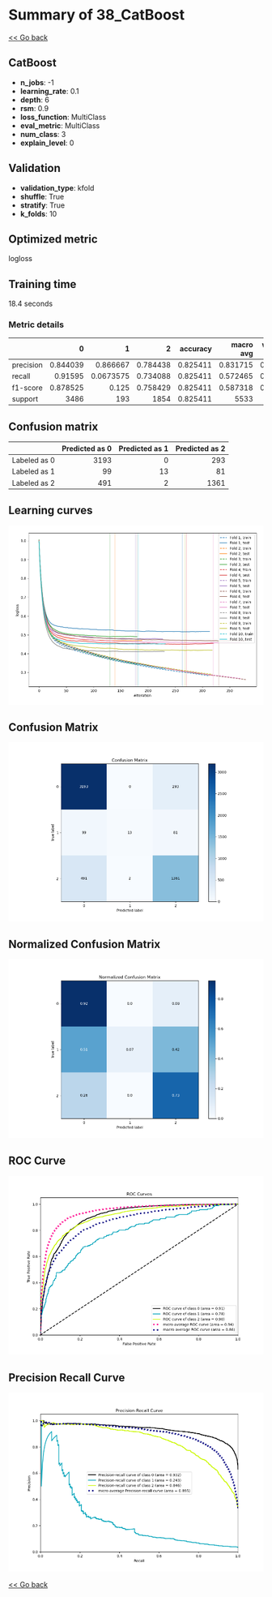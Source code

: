 # Summary of 38_CatBoost

[<< Go back](../README.md)


## CatBoost
- **n_jobs**: -1
- **learning_rate**: 0.1
- **depth**: 6
- **rsm**: 0.9
- **loss_function**: MultiClass
- **eval_metric**: MultiClass
- **num_class**: 3
- **explain_level**: 0

## Validation
 - **validation_type**: kfold
 - **shuffle**: True
 - **stratify**: True
 - **k_folds**: 10

## Optimized metric
logloss

## Training time

18.4 seconds

### Metric details
|           |           0 |           1 |           2 |   accuracy |   macro avg |   weighted avg |   logloss |
|:----------|------------:|------------:|------------:|-----------:|------------:|---------------:|----------:|
| precision |    0.844039 |   0.866667  |    0.784438 |   0.825411 |    0.831715 |       0.824857 |  0.460473 |
| recall    |    0.91595  |   0.0673575 |    0.734088 |   0.825411 |    0.572465 |       0.825411 |  0.460473 |
| f1-score  |    0.878525 |   0.125     |    0.758429 |   0.825411 |    0.587318 |       0.811999 |  0.460473 |
| support   | 3486        | 193         | 1854        |   0.825411 | 5533        |    5533        |  0.460473 |


## Confusion matrix
|              |   Predicted as 0 |   Predicted as 1 |   Predicted as 2 |
|:-------------|-----------------:|-----------------:|-----------------:|
| Labeled as 0 |             3193 |                0 |              293 |
| Labeled as 1 |               99 |               13 |               81 |
| Labeled as 2 |              491 |                2 |             1361 |

## Learning curves
![Learning curves](learning_curves.png)
## Confusion Matrix

![Confusion Matrix](confusion_matrix.png)


## Normalized Confusion Matrix

![Normalized Confusion Matrix](confusion_matrix_normalized.png)


## ROC Curve

![ROC Curve](roc_curve.png)


## Precision Recall Curve

![Precision Recall Curve](precision_recall_curve.png)



[<< Go back](../README.md)
